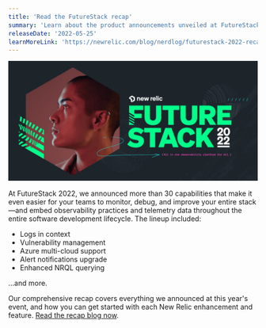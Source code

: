 ```yaml
---
title: 'Read the FutureStack recap' 
summary: 'Learn about the product announcements unveiled at FutureStack 2022, our ultimate customer conference for software engineers and developers.'
releaseDate: '2022-05-25'
learnMoreLink: 'https://newrelic.com/blog/nerdlog/futurestack-2022-recap' 
---
```


[![FutureStack 2022 blog graphic, green logo](./images/FS_Blog_Graphic_520x250.png "FutureStack 2022 blog graphic, green logo")](https://newrelic.com/blog/nerdlog/futurestack-2022-recap)

At FutureStack 2022, we announced more than 30 capabilities that make it even easier for your teams to monitor, debug, and improve your entire stack—and embed observability practices and telemetry data throughout the entire software development lifecycle. The lineup included:

* Logs in context
* Vulnerability management
* Azure multi-cloud support
* Alert notifications upgrade
* Enhanced NRQL querying

...and more.

Our comprehensive recap covers everything we announced at this year's event, and how you can get started with each New Relic enhancement and feature. [Read the recap blog now](https://newrelic.com/blog/nerdlog/futurestack-2022-recap).

